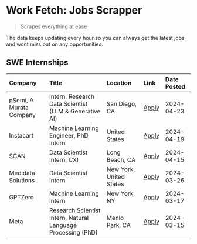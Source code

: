 # Work Fetch: Jobs Scrapper
> Scrapes everything at ease

The data keeps updating every hour so you can always get the latest jobs and wont miss out on any opportunities.

## SWE Internships
<!--START_SECTION:workfetch-->
| Company                 | Title                                                        | Location                | Link                                                                                                                                                                                                                                                                             | Date Posted   |
|:------------------------|:-------------------------------------------------------------|:------------------------|:---------------------------------------------------------------------------------------------------------------------------------------------------------------------------------------------------------------------------------------------------------------------------------|:--------------|
| pSemi, A Murata Company | Intern, Research Data Scientist (LLM & Generative AI)        | San Diego, CA           | [Apply](https://www.linkedin.com/jobs/view/intern-research-data-scientist-llm-generative-ai-at-psemi-a-murata-company-3887074168?position=4&pageNum=0&refId=Pp%2FsF0MpunvYFxBH%2FDdVFQ%3D%3D&trackingId=orjhzKNfc7mHfGdY%2FpdmOw%3D%3D&trk=public_jobs_jserp-result_search-card) | 2024-04-23    |
| Instacart               | Machine Learning Engineer, PhD Intern                        | United States           | [Apply](https://www.linkedin.com/jobs/view/machine-learning-engineer-phd-intern-at-instacart-3901991739?position=2&pageNum=0&refId=Pp%2FsF0MpunvYFxBH%2FDdVFQ%3D%3D&trackingId=k3RPgA%2B3OJyu07G5ik57bQ%3D%3D&trk=public_jobs_jserp-result_search-card)                          | 2024-04-19    |
| SCAN                    | Data Scientist Intern, CXI                                   | Long Beach, CA          | [Apply](https://www.linkedin.com/jobs/view/data-scientist-intern-cxi-at-scan-3899690492?position=9&pageNum=0&refId=Pp%2FsF0MpunvYFxBH%2FDdVFQ%3D%3D&trackingId=lX9noU%2F5dmXlrQ4d4XbHyw%3D%3D&trk=public_jobs_jserp-result_search-card)                                          | 2024-04-15    |
| Medidata Solutions      | Data Scientist Intern                                        | New York, United States | [Apply](https://www.linkedin.com/jobs/view/data-scientist-intern-at-medidata-solutions-3810253704?position=8&pageNum=0&refId=Pp%2FsF0MpunvYFxBH%2FDdVFQ%3D%3D&trackingId=H%2BgP9%2FiLmijj8EiqInPhlg%3D%3D&trk=public_jobs_jserp-result_search-card)                              | 2024-03-26    |
| GPTZero                 | Machine Learning Intern                                      | New York, NY            | [Apply](https://www.linkedin.com/jobs/view/machine-learning-intern-at-gptzero-3860723963?position=7&pageNum=0&refId=Pp%2FsF0MpunvYFxBH%2FDdVFQ%3D%3D&trackingId=m%2FZck8Aoq4xUzBkrLj3KpQ%3D%3D&trk=public_jobs_jserp-result_search-card)                                         | 2024-03-17    |
| Meta                    | Research Scientist Intern, Natural Language Processing (PhD) | Menlo Park, CA          | [Apply](https://www.linkedin.com/jobs/view/research-scientist-intern-natural-language-processing-phd-at-meta-3858718375?position=10&pageNum=0&refId=Pp%2FsF0MpunvYFxBH%2FDdVFQ%3D%3D&trackingId=8HEH4OcSwbEjypY3VMCAiQ%3D%3D&trk=public_jobs_jserp-result_search-card)           | 2024-03-15    |
<!--END_SECTION:workfetch-->
